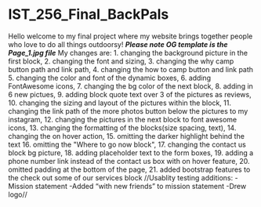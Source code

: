 # IST_256_Final_BackPals
Hello welcome to my final project where my website brings together people who love to do all things outdoorsy!
***Please note OG template is the Page_1.jpg file***
My changes are: 1. changing the background picture in the first block, 2. changing the font and sizing, 3. changing the why camp button path and link path, 4. changing the how to camp button and link path 5. changing the color and font of the dynamic boxes, 6. adding FontAwesome icons, 7. changing the bg color of the next block, 8. adding in 6 new pictues, 9. adding block quote text over 3 of the pictures as reviews, 10. changing the sizing and layout of the pictures within the block, 11. changing the link path of the more photos button below the pictures to my instagram, 12. changing the pictures in the next block to font awesome icons, 13. changing the formatting of the blocks(size spacing, text), 14. changing the on hover action, 15. omitting the darker highlight behind the text  16. omitting the "Where to go now block", 17. changing the contact us block bg picture, 18. adding placeholder text to the form boxes, 19. adding a phone number link instead of the contact us box with on hover feature, 20. omitted padding at the bottom of the page, 21. added bootstrap features to the check out some of our services block
//Usablity testing additions:
-Mission statement
-Added “with new friends” to mission statement
-Drew logo//

